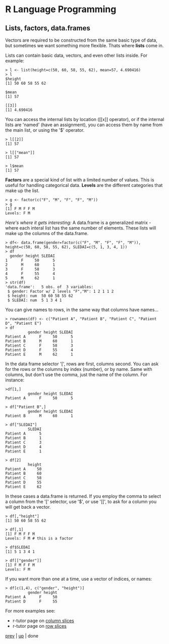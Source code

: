 # R Language Programming

## Lists, factors, data.frames

Vectors are required to be constructed from the same basic type of data, but sometimes we want something more flexible. Thats where **lists** come in.

Lists can contain basic data, vectors, and even other lists inside.  For example:

```
> l <- list(height=c(50, 60, 58, 55, 62), mean=57, 4.690416)
> l
$height
[1] 50 60 58 55 62

$mean
[1] 57

[[3]]
[1] 4.690416
```

You can access the internal lists by location ([[x]] operator), or if the internal lists are 'named' (have an assignment), you can access them by name from the main list, or using the '$' operator.


```
> l[[2]]
[1] 57

> l[["mean"]]
[1] 57

> l$mean
[1] 57
```

**Factors** are a special kind of list with a limited number of values.  This is useful for handling categorical data. **Levels** are the different categories that make up the list.

```
> g <- factor(c("F", "M", "F", "F", "M"))
> g
[1] F M F F M
Levels: F M
```

_Here's where it gets interesting:_  A data.frame is a generalized matrix - where each interal list has the same number of elements.  These lists will make up the columns of the data.frame.

```
> df<- data.frame(gender=factor(c("F", "M", "F", "F", "M")), height=c(50, 60, 58, 55, 62), SLEDAI=c(5, 1, 3, 4, 1))
> df
  gender height SLEDAI
1      F     50      5
2      M     60      1
3      F     58      3
4      F     55      4
5      M     62      1
> str(df)
'data.frame':	5 obs. of  3 variables:
 $ gender: Factor w/ 2 levels "F","M": 1 2 1 1 2
 $ height: num  50 60 58 55 62
 $ SLEDAI: num  5 1 3 4 1
```

You can give names to rows, in the same way that columns have names...

```
> rownames(df) <- c("Patient A", "Patient B", "Patient C", "Patient D", "Patient E")
> df
          gender height SLEDAI
Patient A      F     50      5
Patient B      M     60      1
Patient C      F     58      3
Patient D      F     55      4
Patient E      M     62      1
```

In the data frame selector '[', rows are first, columns second.  You can ask for the rows or the columns by index (number), or by name. Same with columns, but don't use the comma, just the name of the column.  For instance:

```
>df[1,]
          gender height SLEDAI
Patient A      F     50      5

> df["Patient B",]
          gender height SLEDAI
Patient B      M     60      1

> df["SLEDAI"]
          SLEDAI
Patient A      5
Patient B      1
Patient C      3
Patient D      4
Patient E      1

> df[2]
          height
Patient A     50
Patient B     60
Patient C     58
Patient D     55
Patient E     62
```

In these cases a data.frame is returned. If you employ the comma to select a column from the '[' selector, use '$', or use '[[', to ask for a column you will get back a vector.


```
> df[,"height"]
[1] 50 60 58 55 62

> df[,1]
[1] F M F F M
Levels: F M # this is a factor

> df$SLEDAI
[1] 5 1 3 4 1

> df[["gender"]]
[1] F M F F M
Levels: F M
```

If you want more than one at a time, use a vector of indices, or names:

```
> df[c(1,4), c("gender", "height")]
          gender height
Patient A      F     50
Patient D      F     55
```

For more examples see:

* r-tutor page on [column slices](http://www.r-tutor.com/r-introduction/data-frame/data-frame-column-slice)
* r-tutor page on [row slices](http://www.r-tutor.com/r-introduction/data-frame/data-frame-row-slice)


[prev](RDataTypes.md) | [up](../README.md) | done
